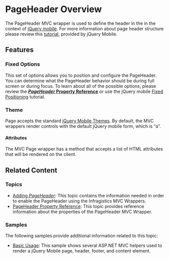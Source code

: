 ﻿<!--
|metadata|
{
    "fileName": "pageheader-overview",
    "controlName": "PageHeader",
    "tags": ["Getting Started","Layouts","MVC"]
}
|metadata|
-->

# PageHeader Overview
The PageHeader MVC wrapper is used to define the header in the in the context of [jQuery mobile](http://jquerymobile.com/demos/1.1.1/docs/pages/page-anatomy.html). For more information about page header structure please review this [tutorial](http://jquerymobile.com/demos/1.1.1/docs/toolbars/docs-headers.html), provided by jQuery Mobile.

## Features
### Fixed Options
This set of options allows you to position and configure the PageHeader. You can determine what the PageHeader behavior should be during full screen or during focus. To learn about all of the possible options, please review the [***PageHeader* Property Reference**](PageHeader-Property-Reference.html) or use the jQuery mobile [Fixed Positioning](http://jquerymobile.com/test/docs/toolbars/bars-fixed-options.html) tutorial.

### Theme
Page accepts the standard [jQuery Mobile Themes](http://jquerymobile.com/demos/1.1.1/docs/api/themes.html). By default, the MVC wrappers render controls with the default jQuery mobile form, which is “a”.

#### Attributes
The MVC Page wrapper has a method that accepts a list of HTML attributes that will be rendered on the client.

## Related Content
### Topics
- [Adding *PageHeader*](Adding-PageHeader.html): This topic contains the information needed in order to enable the PageHeader using the Infragistics MVC Wrappers.
- [PageHeader Property Reference](PageHeader-Property-Reference.html): This topic provides reference information about the properties of the PageHeader MVC Wrapper.

### Samples

The following samples provide additional information related to this topic:

- [Basic Usage](%%SamplesUrl%%/mobile-pageheader/basic-usage): This sample shows several ASP.NET MVC helpers used to render a jQuery Mobile page, header, footer, and content element.





 

 


